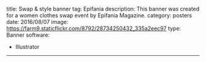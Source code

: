 title: Swap & style banner
tag: Epifania
description: This banner was created for a women clothes swap event by Epifania Magazine.
category: posters
date: 2016/08/07
image: https://farm9.staticflickr.com/8792/28734250432_335a2eec97
type: Banner
software:
- Illustrator
---